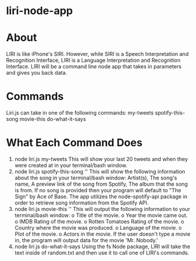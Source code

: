 # liri-node-app
# About
LIRI is like iPhone's SIRI. However, while SIRI is a Speech Interpretation and Recognition Interface, LIRI is a Language Interpretation and Recognition Interface. LIRI will be a command line node app that takes in parameters and gives you back data.
# Commands
Liri.js can take in one of the following commands:
my-tweets
spotify-this-song
movie-this
do-what-it-says
# What Each Command Does
1.	node liri.js my-tweets This will show your last 20 tweets and when they were created at in your terminal/bash window.
2.	node liri.js spotify-this-song '<song name here>' This will show the following information about the song in your terminal/bash window:
    Artist(s), 
    The song's name, 
    A preview link of the song from Spotify, 
    The album that the song is from.
If no song is provided then your program will default to "The Sign" by Ace of Base.
The app utilizes the node-spotify-api package in order to retrieve song information from the Spotify API.
3.	node liri.js movie-this '<movie name here>'	This will output the following information to your terminal/bash window:
    o	 Title of the movie.
    o	 Year the movie came out.
    o	 IMDB Rating of the movie.
    o	 Rotten Tomatoes Rating of the movie.
    o	 Country where the movie was produced.
    o	 Language of the movie.
    o	 Plot of the movie.
    o	 Actors in the movie.
If the user doesn't type a movie in, the program will output data for the movie 'Mr. Nobody.'
4.	node liri.js do-what-it-says	Using the fs Node package, LIRI will take the text inside of random.txt and then use it to call one of LIRI's commands.
